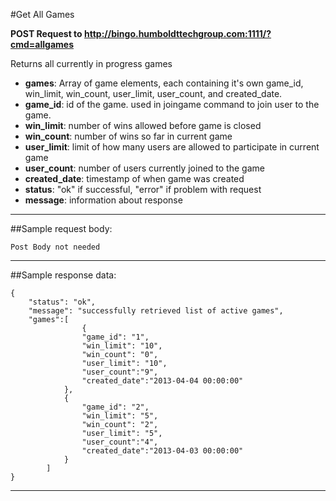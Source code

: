#Get All Games  

**POST Request to http://bingo.humboldttechgroup.com:1111/?cmd=allgames**

Returns all currently in progress games

- **games**: Array of game elements, each containing it's own game\_id, win\_limit, win\_count, user\_limit, user\_count, and created\_date.
- **game_id**: id of the game. used in joingame command to join user to the game.
- **win_limit**: number of wins allowed before game is closed
- **win_count**: number of wins so far in current game
- **user_limit**: limit of how many users are allowed to participate in current game
- **user_count**: number of users currently joined to the game
- **created_date**: timestamp of when game was created
- **status**: "ok" if successful, "error" if problem with request
- **message**: information about response

* * *

##Sample request body: 

    Post Body not needed
* * *

##Sample response data:

	{
		"status": "ok",
		"message": "successfully retrieved list of active games",  
	 	"games":[  
					{
					"game_id": "1",  
 					"win_limit": "10",  
 					"win_count": "0",  
 					"user_limit": "10",  
					"user_count":"9",  
 					"created_date":"2013-04-04 00:00:00"  
				},  
				{  
					"game_id": "2",  
 					"win_limit": "5",  
 					"win_count": "2",  
 					"user_limit": "5",  
					"user_count":"4",  
 					"created_date":"2013-04-03 00:00:00"
				}
			]  
	}
* * *